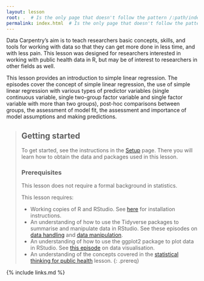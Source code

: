 ```yaml
---
layout: lesson
root: .  # Is the only page that doesn't follow the pattern /:path/index.html
permalink: index.html  # Is the only page that doesn't follow the pattern /:path/index.html
---
```

Data Carpentry’s aim is to teach researchers basic concepts, skills, and tools for working with data so that they can get more done in less time, and with less pain.
This lesson was designed for researchers interested in working with public health data in R, but may be of interest to researchers in other fields as well.

This lesson provides an introduction to simple linear regression. The episodes cover the concept of simple
linear regression, the use of simple linear regression with various types of predictor variables 
(single continuous variable, single two-group factor variable and single factor variable with more than two groups),
post-hoc comparisons between groups, the assessment of model fit, the assessment and importance of model assumptions 
and making predictions. 

> ## Getting started
>
> To get started, see the instructions in the [Setup](setup.html) page. 
> There you will learn how to obtain the data and packages used in this lesson.
>
> ### **Prerequisites**
> This lesson does not require a formal background in statistics.
>
> This lesson requires:
> * Working copies of R and RStudio. See [here](https://datacarpentry.org/R-ecology-lesson/) for installation instructions.
> * An understanding of how to use the Tidyverse packages to summarise and manipulate data in RStudio.
> See these episodes on [data handling](https://datacarpentry.org/R-ecology-lesson/02-starting-with-data.html) and
> [data manipulation](https://datacarpentry.org/R-ecology-lesson/03-dplyr.html).
> * An understanding of how to use the ggplot2 package to plot data in RStudio.
> See [this episode](https://datacarpentry.org/R-ecology-lesson/04-visualization-ggplot2.html) on data visualisation.
> * An understanding of the concepts covered in the 
> [statistical thinking for public health](https://carpentries-incubator.github.io/statistical-thinking-public-health/)
> lesson.
{: .prereq}

{% include links.md %}
